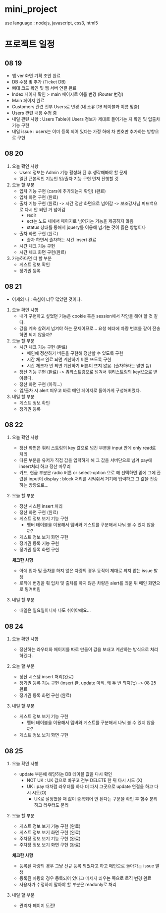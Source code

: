# mini_project
use language : nodejs, javascript, css3, html5



# 프로젝트 일정

## 08 19

- 앱 ver 화면 기획 초안 완료
- DB 수정 및 추가 (Ticket DB)
- 뼈대 코드 확인 및 웹 서버 연결 완료
- Index 페이지 확인 > main 페이지로 이름 변경 (Router 변경)
- Main 페이지 완료
- Customers 관련 전부 Users로 변경 (내 소유 DB 테이블과 이름 맞춤)
- Users 관련 내용 수정 중
- 내일 관련 사항 : Users Table에 Users 정보가 제대로 들어가는 지 확인 및 입출차 기능 구현
- 내일 issue : users는 이미 등록 되어 있다는 가정 하에  차 번호만 추가하는 방향으로 구현



## 08 20

1. 오늘 확인 사항 
   - Users 정보는 Admin 기능 활성화 된 후 생각해봐야 할 문제
   - 일단 근본적인 기능인 입/출차 기능 구현 먼저 진행할 것
2. 오늘 할 부분
   - 입차 기능 구현 (cars에 추가되는지 확인) (완료)
   - 입차 화면 구현 (완료)
   - 출차 기능 구현 (완료) -> 시간 정산 화면으로 넘어감 -> 보조강사님 피드백으로 다시 안 되던 거 넘어감
     - redir
     - ect는 노드 내에서 페이지로 넘어가는 기능을 제공하지 않음
     - status 상태를 통해서 jquery를 이용해 넘기는 것이 옳은 방법이다
   - 출차 화면 구현 (완료)
     - 출차 하면서 출차하는 시간 insert 완료
   - 시간 체크 기능 구현
   - 시간 체크 화면 구현(완료)
3. 가능하다면 더 할 부분
   - 게스트 정보 확인
   - 정기권 등록



## 08 21

- 어제의 나 : 욕심이 너무 많았던 것이다.

1. 오늘 확인 사항 
   - 내가 구현하고 싶었던 기능은 cookie 혹은 session에서 착안을 해야 할 것 같다.
   - 값을 계속 살려서 넘겨야 하는 문제이므로... 요청 헤더에 차량 번호를 같이 전송하면 되지 않을까?
2. 오늘 할 부분
   - 시간 체크 기능 구현 (완료)
     - 메인에 정산하기 버튼을 구현해 정산할 수 있도록 구현
     - 시간 체크 완료 되면 계산하기 버튼 뜨도록 구현
     - 시간 체크가 안 되면 계산하기 버튼이 뜨지 않음. (출차하라는 말만 뜸)
   - 정산 기능 구현 (완료) -> 쿼리스트링으로 넘겨서 쿼리스트링의 key값으로 받아왔다.
   - 정산 화면 구현 (아직...)
   - 입/출차 시 alert 띄우고 바로 메인 페이지로 돌아가게 구성해버렸다.
3. 내일 할 부분
   - 게스트 정보 확인
   - 정기권 등록



## 08 22

1. 오늘 확인 사항

   - 정산 화면은 쿼리 스트링의 key 값으로 넘긴 부분을 input 안에 only read로 처리
   - 다른 부분을 유저가 직접 값을 입력하게 해 그 값을 서버단으로 넘겨 pay에 insert처리 하고 정산 마무리
   - 카드, 현금 부분은 radio 버튼 or select-option 으로 해 선택하면 밑에 그에 관련된 input이 display : block 처리를 시켜줘서 거기에 입력하고 그 값을 전송하는 방향으로...

2. 오늘 할 부분

   - 정산 시스템 insert 처리
   - 정산 화면 구현 (완료)
   - 게스트 정보 보기 기능 구현
     - 멤버 테이블을 이용해서 멤버와 게스트를 구분해서 나눠 볼 수 있지 않을까?
   - 게스트 정보 보기 화면 구현
   - 정기권 등록 기능 구현
   - 정기권 등록 화면 구현

   **체크한 사항**

   - 아예 입차 및 출차를 하지 않은 차량의 경우 동작이 제대로 되지 않는 issue 발생
   - 로직에 변경을 줘 입차 및 출차를 하지 않은 차량은 alert를 띄운 뒤 메인 화면으로 튕겨버림

3. 내일 할 부분

   - 내일은 일요일이니까 나도 쉬어야해요...



## 08 24

1. 오늘 확인 사항

   - 정산하는 라우터와 페이지를 따로 만들어 값을 보내고 계산하는 방식으로 처리하겠다.

2. 오늘 할 부분

   - 정산 시스템 insert 처리(완료)
   - 정기권 등록 기능 구현 (insert 완, update 아직. 왜 두 번 되지?;;) -> 08 25 완료
   - 정기권 등록 화면 구현 (완료)

3. 내일 할 부분

   - 게스트 정보 보기 기능 구현
     - 멤버 테이블을 이용해서 멤버와 게스트를 구분해서 나눠 볼 수 있지 않을까?
   - 게스트 정보 보기 화면 구현


## 08 25

1. 오늘 확인 사항

   - update 부분에 해당하는 DB 테이블 값을 다시 확인
     - NOT UK : UK 값으로 바꾸고 전부 DELETE 한 뒤 다시 시도 (X)
     - UK : pay 때처럼 라우터를 하나 더 파서 그곳으로 update 연결을 하고 다시 시도(O)
         - UK로 설정했을 때 값이 중복되어 안 된다는 구문을 확인 후 함수 분리하고 라우터도 분리

2. 오늘 할 부분

   - 게스트 정보 보기 기능 구현 (완료)
   - 게스트 정보 보기 화면 구현 (완료)
   - 주차장 정보 보기 기능 구현 (완료)
   - 주차장 정보 보기 화면 구현 (완료)

   **체크한 사항**

   - 등록된 차량의 경우 그냥 신규 등록 되었다고 하고 메인으로 돌아가는 issue 발생
   - 등록된 차량의 경우 등록되어 있다고 메세지 띄우는 쪽으로 로직 변경 완료
   - 사용자가 수정하지 말아야 할 부분은 readonly로 처리

3. 내일 할 부분

   - 관리자 페이지 도전!


